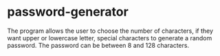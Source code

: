 # password-generator
The program allows the user to choose the number of characters, if they want upper or lowercase letter, special characters to generate a random password. The password can be between 8 and 128 characters. 

